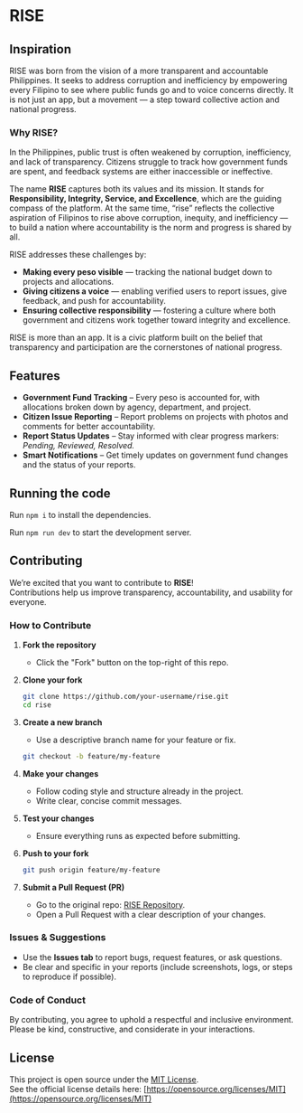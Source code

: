 
# RISE

## Inspiration

RISE was born from the vision of a more transparent and accountable Philippines. It seeks to address corruption and inefficiency by empowering every Filipino to see where public funds go and to voice concerns directly. It is not just an app, but a movement — a step toward collective action and national progress.

### Why RISE?

In the Philippines, public trust is often weakened by corruption, inefficiency, and lack of transparency. Citizens struggle to track how government funds are spent, and feedback systems are either inaccessible or ineffective.

The name **RISE** captures both its values and its mission. It stands for **Responsibility, Integrity, Service, and Excellence**, which are the guiding compass of the platform. At the same time, “rise” reflects the collective aspiration of Filipinos to rise above corruption, inequity, and inefficiency — to build a nation where accountability is the norm and progress is shared by all.

RISE addresses these challenges by:

* **Making every peso visible** — tracking the national budget down to projects and allocations.
* **Giving citizens a voice** — enabling verified users to report issues, give feedback, and push for accountability.
* **Ensuring collective responsibility** — fostering a culture where both government and citizens work together toward integrity and excellence.

RISE is more than an app. It is a civic platform built on the belief that transparency and participation are the cornerstones of national progress.

## Features

- **Government Fund Tracking** – Every peso is accounted for, with allocations broken down by agency, department, and project.  
- **Citizen Issue Reporting** – Report problems on projects with photos and comments for better accountability.  
- **Report Status Updates** – Stay informed with clear progress markers: *Pending, Reviewed, Resolved.*  
- **Smart Notifications** – Get timely updates on government fund changes and the status of your reports.  

## Running the code

Run `npm i` to install the dependencies.

Run `npm run dev` to start the development server.

## Contributing

We’re excited that you want to contribute to **RISE**!  
Contributions help us improve transparency, accountability, and usability for everyone.  

### How to Contribute

1. **Fork the repository**  
   - Click the "Fork" button on the top-right of this repo.  

2. **Clone your fork**  
    ```bash
    git clone https://github.com/your-username/rise.git
    cd rise
    ```

3. **Create a new branch**

   * Use a descriptive branch name for your feature or fix.

   ```bash
   git checkout -b feature/my-feature
   ```

4. **Make your changes**

   * Follow coding style and structure already in the project.
   * Write clear, concise commit messages.

5. **Test your changes**

   * Ensure everything runs as expected before submitting.

6. **Push to your fork**

   ```bash
   git push origin feature/my-feature
   ```

7. **Submit a Pull Request (PR)**

   * Go to the original repo: [RISE Repository](https://github.com/lukexodus/rise).
   * Open a Pull Request with a clear description of your changes.

### Issues & Suggestions

* Use the **Issues tab** to report bugs, request features, or ask questions.
* Be clear and specific in your reports (include screenshots, logs, or steps to reproduce if possible).

### Code of Conduct

By contributing, you agree to uphold a respectful and inclusive environment.
Please be kind, constructive, and considerate in your interactions.

## License

This project is open source under the [MIT License](LICENSE).  
See the official license details here: [https://opensource.org/licenses/MIT](https://opensource.org/licenses/MIT)
